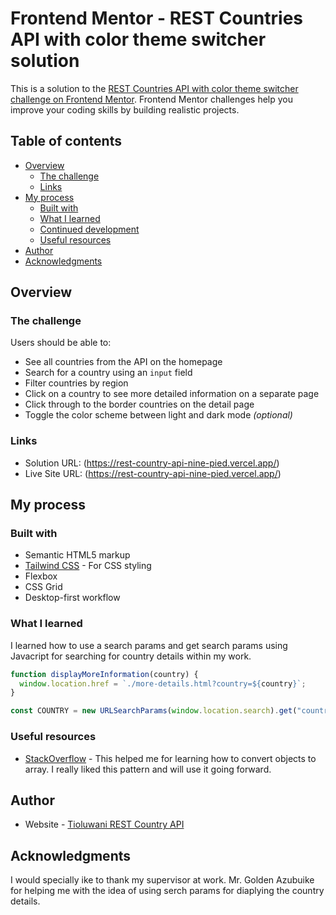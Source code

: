 # Frontend Mentor - REST Countries API with color theme switcher solution

This is a solution to the [REST Countries API with color theme switcher challenge on Frontend Mentor](https://www.frontendmentor.io/challenges/rest-countries-api-with-color-theme-switcher-5cacc469fec04111f7b848ca). Frontend Mentor challenges help you improve your coding skills by building realistic projects.

## Table of contents

- [Overview](#overview)
  - [The challenge](#the-challenge)
  - [Links](#links)
- [My process](#my-process)
  - [Built with](#built-with)
  - [What I learned](#what-i-learned)
  - [Continued development](#continued-development)
  - [Useful resources](#useful-resources)
- [Author](#author)
- [Acknowledgments](#acknowledgments)

## Overview

### The challenge

Users should be able to:

- See all countries from the API on the homepage
- Search for a country using an `input` field
- Filter countries by region
- Click on a country to see more detailed information on a separate page
- Click through to the border countries on the detail page
- Toggle the color scheme between light and dark mode _(optional)_

### Links

- Solution URL: (https://rest-country-api-nine-pied.vercel.app/)
- Live Site URL: (https://rest-country-api-nine-pied.vercel.app/)

## My process

### Built with

- Semantic HTML5 markup
- [Tailwind CSS](https://tailwindcss.com/) - For CSS styling
- Flexbox
- CSS Grid
- Desktop-first workflow

### What I learned

I learned how to use a search params and get search params using Javacript for searching for country details within my work.

```js
function displayMoreInformation(country) {
  window.location.href = `./more-details.html?country=${country}`;
}

const COUNTRY = new URLSearchParams(window.location.search).get("country");
```

### Useful resources

- [StackOverflow](https://stackoverflow.com/questions/38824349/how-to-convert-an-object-to-an-array-of-key-value-pairs-in-javascript) - This helped me for learning how to convert objects to array. I really liked this pattern and will use it going forward.

## Author

- Website - [Tioluwani REST Country API](https://rest-country-api-nine-pied.vercel.app/)

## Acknowledgments

I would specially ike to thank my supervisor at work. Mr. Golden Azubuike for helping me with the idea of using serch params for diaplying the country details.
